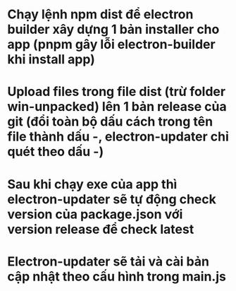 # Chạy lệnh npm dist để electron builder xây dựng 1 bản installer cho app (pnpm gây lỗi electron-builder khi install app)

# Upload files trong file dist (trừ folder win-unpacked) lên 1 bản release của git (đổi toàn bộ dấu cách trong tên file thành dấu -, electron-updater chỉ quét theo dấu -)

# Sau khi chạy exe của app thì electron-updater sẽ tự động check version của package.json với version release để check latest 

# Electron-updater sẽ tải và cài bản cập nhật theo cấu hình trong main.js  